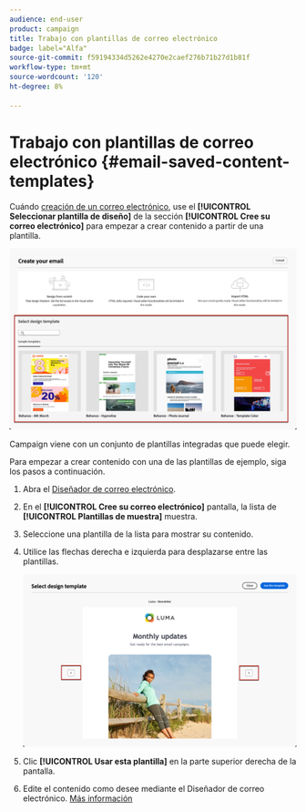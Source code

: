 ```yaml
---
audience: end-user
product: campaign
title: Trabajo con plantillas de correo electrónico
badge: label="Alfa"
source-git-commit: f59194334d5262e4270e2caef276b71b27d1b81f
workflow-type: tm+mt
source-wordcount: '120'
ht-degree: 8%

---
```


# Trabajo con plantillas de correo electrónico {#email-saved-content-templates}

Cuándo [creación de un correo electrónico](../email/create-email.md), use el **[!UICONTROL Seleccionar plantilla de diseño]** de la sección **[!UICONTROL Cree su correo electrónico]** para empezar a crear contenido a partir de una plantilla.

![](assets/email_designer-sample-templates.png)

Campaign viene con un conjunto de plantillas integradas que puede elegir.

Para empezar a crear contenido con una de las plantillas de ejemplo, siga los pasos a continuación.

1. Abra el [Diseñador de correo electrónico](get-started-email-designer.md).

1. En el **[!UICONTROL Cree su correo electrónico]** pantalla, la lista de **[!UICONTROL Plantillas de muestra]**  muestra.

1. Seleccione una plantilla de la lista para mostrar su contenido.

1. Utilice las flechas derecha e izquierda para desplazarse entre las plantillas.

   ![](assets/email_designer-sample-templates-navigate.png)

1. Clic **[!UICONTROL Usar esta plantilla]** en la parte superior derecha de la pantalla.

1. Edite el contenido como desee mediante el Diseñador de correo electrónico. [Más información](create-email-content.md)
